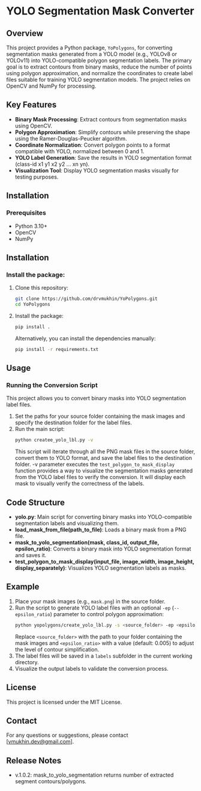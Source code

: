 # YOLO Segmentation Mask Converter

## Overview

This project provides a Python package, `YoPolygons`, for converting segmentation masks generated from a YOLO model (e.g., YOLOv8 or YOLOv11) into YOLO-compatible polygon segmentation labels. The primary goal is to extract contours from binary masks, reduce the number of points using polygon approximation, and normalize the coordinates to create label files suitable for training YOLO segmentation models. The project relies on OpenCV and NumPy for processing.

## Key Features

- **Binary Mask Processing**: Extract contours from segmentation masks using OpenCV.
- **Polygon Approximation**: Simplify contours while preserving the shape using the Ramer-Douglas-Peucker algorithm.
- **Coordinate Normalization**: Convert polygon points to a format compatible with YOLO, normalized between 0 and 1.
- **YOLO Label Generation**: Save the results in YOLO segmentation format (class-id x1 y1 x2 y2 ... xn yn).
- **Visualization Tool**: Display YOLO segmentation masks visually for testing purposes.

## Installation

### Prerequisites

- Python 3.10+
- OpenCV
- NumPy

## Installation

### Install the package:

1. Clone this repository:
   ```sh
   git clone https://github.com/drvmukhin/YoPolygons.git
   cd YoPolygons
   ```

2. Install the package:
   ```sh
   pip install .
   ```

   Alternatively, you can install the dependencies manually:
   ```sh
   pip install -r requirements.txt
   ```

## Usage

### Running the Conversion Script

This project allows you to convert binary masks into YOLO segmentation label files.

1. Set the paths for your source folder containing the mask images and specify the destination folder for the label files.
2. Run the main script:
   ```sh
   python createe_yolo_lbl.py -v
   ```
   This script will iterate through all the PNG mask files in the source folder, convert them to YOLO format, and save the label files to the destination folder.
   -v parameter executes the `test_polygon_to_mask_display` function provides a way to visualize the segmentation masks generated from the YOLO label files to verify the conversion.
   It will display each mask to visually verify the correctness of the labels.

## Code Structure

- **yolo.py**: Main script for converting binary masks into YOLO-compatible segmentation labels and visualizing them.
- **load\_mask\_from\_file(path\_to\_file)**: Loads a binary mask from a PNG file.
- **mask\_to\_yolo\_segmentation(mask, class\_id, output\_file, epsilon\_ratio)**: Converts a binary mask into YOLO segmentation format and saves it.
- **test\_polygon\_to\_mask\_display(input\_file, image\_width, image\_height, display\_separately)**: Visualizes YOLO segmentation labels as masks.

## Example

1. Place your mask images (e.g., `mask.png`) in the source folder.
2. Run the script to generate YOLO label files with an optional `-ep` (`--epsilon_ratio`) parameter to control polygon approximation:
   ```sh
   python yopolygons/create_yolo_lbl.py -s <source_folder> -ep <epsilon_ratio>
   ```
   Replace `<source_folder>` with the path to your folder containing the mask images and `<epsilon_ratio>` with a value (default: 0.005) to adjust the level of contour simplification.
3. The label files will be saved in a `labels` subfolder in the current working directory.
4. Visualize the output labels to validate the conversion process.

## License

This project is licensed under the MIT License.

## Contact

For any questions or suggestions, please contact [[vmukhin.dev@gmail.com](mailto\:vmukhin.dev@gmail.com)].

## Release Notes
- v.1.0.2: mask_to_yolo_segmentation returns number of extracted segment contours/polygons.
